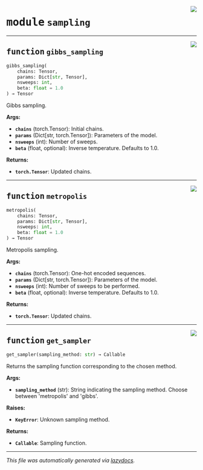 <!-- markdownlint-disable -->

<a href="https://github.com/spqb/adabmDCApy/tree/main/adabmDCA/sampling.py#L0"><img align="right" style="float:right;" src="https://img.shields.io/badge/-source-cccccc?style=flat-square"></a>

# <kbd>module</kbd> `sampling`





---

<a href="https://github.com/spqb/adabmDCApy/tree/main/adabmDCA/sampling.py#L37"><img align="right" style="float:right;" src="https://img.shields.io/badge/-source-cccccc?style=flat-square"></a>

## <kbd>function</kbd> `gibbs_sampling`

```python
gibbs_sampling(
    chains: Tensor,
    params: Dict[str, Tensor],
    nsweeps: int,
    beta: float = 1.0
) → Tensor
```

Gibbs sampling. 



**Args:**
 
 - <b>`chains`</b> (torch.Tensor):  Initial chains. 
 - <b>`params`</b> (Dict[str, torch.Tensor]):  Parameters of the model. 
 - <b>`nsweeps`</b> (int):  Number of sweeps. 
 - <b>`beta`</b> (float, optional):  Inverse temperature. Defaults to 1.0. 



**Returns:**
 
 - <b>`torch.Tensor`</b>:  Updated chains. 


---

<a href="https://github.com/spqb/adabmDCApy/tree/main/adabmDCA/sampling.py#L109"><img align="right" style="float:right;" src="https://img.shields.io/badge/-source-cccccc?style=flat-square"></a>

## <kbd>function</kbd> `metropolis`

```python
metropolis(
    chains: Tensor,
    params: Dict[str, Tensor],
    nsweeps: int,
    beta: float = 1.0
) → Tensor
```

Metropolis sampling. 



**Args:**
 
 - <b>`chains`</b> (torch.Tensor):  One-hot encoded sequences. 
 - <b>`params`</b> (Dict[str, torch.Tensor]):  Parameters of the model. 
 - <b>`nsweeps`</b> (int):  Number of sweeps to be performed. 
 - <b>`beta`</b> (float, optional):  Inverse temperature. Defaults to 1.0. 



**Returns:**
 
 - <b>`torch.Tensor`</b>:  Updated chains. 


---

<a href="https://github.com/spqb/adabmDCApy/tree/main/adabmDCA/sampling.py#L135"><img align="right" style="float:right;" src="https://img.shields.io/badge/-source-cccccc?style=flat-square"></a>

## <kbd>function</kbd> `get_sampler`

```python
get_sampler(sampling_method: str) → Callable
```

Returns the sampling function corresponding to the chosen method. 



**Args:**
 
 - <b>`sampling_method`</b> (str):  String indicating the sampling method. Choose between 'metropolis' and 'gibbs'. 



**Raises:**
 
 - <b>`KeyError`</b>:  Unknown sampling method. 



**Returns:**
 
 - <b>`Callable`</b>:  Sampling function. 




---

_This file was automatically generated via [lazydocs](https://github.com/ml-tooling/lazydocs)._
